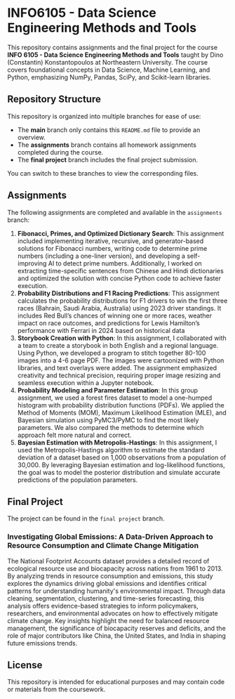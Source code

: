 # INFO6105 - Data Science Engineering Methods and Tools

This repository contains assignments and the final project for the course **INFO 6105 - Data Science Engineering Methods and Tools** taught by Dino (Constantin) Konstantopoulos at Northeastern University. The course covers foundational concepts in Data Science, Machine Learning, and Python, emphasizing NumPy, Pandas, SciPy, and Scikit-learn libraries.

## Repository Structure

This repository is organized into multiple branches for ease of use:
- The **main** branch only contains this `README.md` file to provide an overview.
- The **assignments** branch contains all homework assignments completed during the course.
- The **final project** branch includes the final project submission.

You can switch to these branches to view the corresponding files.

## Assignments

The following assignments are completed and available in the `assignments` branch:

1. **Fibonacci, Primes, and Optimized Dictionary Search**: This assignment included implementing iterative, recursive, and generator-based solutions for Fibonacci numbers, writing code to determine prime numbers (including a one-liner version), and developing a self-improving AI to detect prime numbers. Additionally, I worked on extracting time-specific sentences from Chinese and Hindi dictionaries and optimized the solution with concise Python code to achieve faster execution.
2. **Probability Distributions and F1 Racing Predictions**: This assignment calculates the probability distributions for F1 drivers to win the first three races (Bahrain, Saudi Arabia, Australia) using 2023 driver standings. It includes Red Bull’s chances of winning one or more races, weather impact on race outcomes, and predictions for Lewis Hamilton’s performance with Ferrari in 2024 based on historical data
3. **Storybook Creation with Python**: In this assignment, I collaborated with a team to create a storybook in both English and a regional language. Using Python, we developed a program to stitch together 80-100 images into a 4-6 page PDF. The images were cartoonized with Python libraries, and text overlays were added. The assignment emphasized creativity and technical precision, requiring proper image resizing and seamless execution within a Jupyter notebook.
4. **Probability Modeling and Parameter Estimation**: In this group assignment, we used a forest fires dataset to model a one-humped histogram with probability distribution functions (PDFs). We applied the Method of Moments (MOM), Maximum Likelihood Estimation (MLE), and Bayesian simulation using PyMC3/PyMC to find the most likely parameters. We also compared the methods to determine which approach felt more natural and correct.
5. **Bayesian Estimation with Metropolis-Hastings**: In this assignment, I used the Metropolis-Hastings algorithm to estimate the standard deviation of a dataset based on 1,000 observations from a population of 30,000. By leveraging Bayesian estimation and log-likelihood functions, the goal was to model the posterior distribution and simulate accurate predictions of the population parameters.

## Final Project

The project can be found in the `final project` branch.

### Investigating Global Emissions: A Data-Driven Approach to Resource Consumption and Climate Change Mitigation
The National Footprint Accounts dataset provides a detailed record of ecological resource use and biocapacity across nations from 1961 to 2013. 
By analyzing trends in resource consumption and emissions, this study explores the dynamics driving global emissions and identifies critical patterns for understanding humanity's environmental impact. 
Through data cleaning, segmentation, clustering, and time-series forecasting, this analysis offers evidence-based strategies to inform policymakers, researchers, and environmental advocates on how to effectively mitigate climate change. Key insights highlight the need for balanced resource management, the significance of biocapacity reserves and deficits, and the role of major contributors like China, the United States, and India in shaping future emissions trends.

## License

This repository is intended for educational purposes and may contain code or materials from the coursework.


